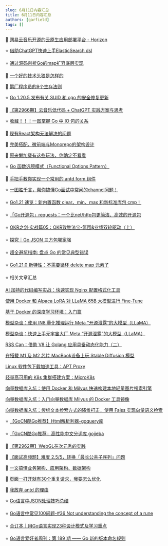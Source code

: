 ```yaml
---
slug: 6月11日内容汇总
title: 6月11日内容汇总
authors: [garfield]
tags: []
---
```


📒 [网易云音乐开源的云原生应用部署平台 - Horizon](https://mp.weixin.qq.com/s/M-jyW6rzGMFHI8Q_GJDz_Q)

⭐️ [借助ChatGPT快速上手ElasticSearch dsl](https://mp.weixin.qq.com/s/S76RiYdgLyIa7WAfKcR0jw)

⭐️ [通过源码剖析Go的map扩容底层实现](https://juejin.cn/post/7207058392287346747)

📒 [一个好的技术头狼是怎样的](https://juejin.cn/post/7242483472044163129)

📒 [鹅厂程序员的9个生存法则](https://juejin.cn/post/7237386183612678205)

⭐️ [Go 1.20.5 发布有关 SUID 和 cgo 的安全修复更新](https://mp.weixin.qq.com/s/wQcAqItR7nHwLO7xnMoCGg)

📒 [【第2966期】云音乐低代码 + ChatGPT 实践方案与思考](https://mp.weixin.qq.com/s/uZdnNtO7icmnw9xgY95Lvw)

⭐️ [收藏！！！一图掌握 Go 中 IO 包的关系](https://mp.weixin.qq.com/s/cjQyDdIgcdzj7LOeZf21bQ)

📒 [现有React架构无法解决的问题](https://mp.weixin.qq.com/s/aNofyWZiTYgxi86I2HYH8w)

📒 [完美搭配，微前端与Monorepo的架构设计](https://mp.weixin.qq.com/s/rhsYXSTC4xNRa-DMBDswVw)

📒 [原来懒加载有这些玩法，你确定不看看](https://mp.weixin.qq.com/s/23SwiFRCRF11OWVFKT-L9A)

⭐️ [Go 函数选项模式（Functional Options Pattern）](https://juejin.cn/post/7241938328839618597)

📒 [手把手教你实现一个常用的 antd form 组件](https://mp.weixin.qq.com/s/BB9QST_I0SWIe_q5-mkFuA)

⭐️ [一图胜千言，帮你搞懂Go面试中常问的channel问题！](https://mp.weixin.qq.com/s/r4rnyXoHb5EInBpO9rhQqA)

⭐️ [Go1.21 速览：新内置函数 clear、min、max 和新标准库包 cmp！](https://mp.weixin.qq.com/s/MorBUrzpKFhssiZWLt4o6g)

⭐️ [「Go开源包」requests：一个比net/http包更简洁、高效的开源包](https://mp.weixin.qq.com/s/8XOK3FFnaZWh5trca8B8yw)

⭐️ [OKR之剑·实战篇05：OKR致胜法宝-氛围&业绩双轮驱动（上）](https://mp.weixin.qq.com/s/3nwbnbl8QDpJUxQF3TnZDw)

⭐️ [探究｜Go JSON 三方包哪家强](https://mp.weixin.qq.com/s/ueNuYA23F3bQTwIKU-PZ2Q)

⭐️ [超全避坑指南: 盘点 Go 的常见典型错误](https://mp.weixin.qq.com/s/XHbfPtUzkUTGF06Ao4jQYA)

⭐️ [Go1.21.0 新特性：不需要循环 delete map 元素了](https://mp.weixin.qq.com/s/rxxQhrVk3_4ZvTjsIJbstw)

⭐️ 相关文章汇总

[AI 加持的代码编写实战：快速实现 Nginx 配置格式化工具](https://mp.weixin.qq.com/s/iKtNOWkycm0FcMwnwq2M-A)

[使用 Docker 和 Alpaca LoRA 对 LLaMA 65B 大模型进行 Fine-Tune](https://mp.weixin.qq.com/s/cVR9yYP8zDiVBPEo91dSSA)

[基于 Docker 的深度学习环境：入门篇](https://mp.weixin.qq.com/s/6Ae6SgEws5gndQwmZqkcUg)

[模型杂谈：使用 IN8 量化推理运行 Meta “开源泄露”的大模型（LLaMA）](https://mp.weixin.qq.com/s/6oKORqZWX7IlQFI5zbLKCw)

[模型杂谈：快速上手元宇宙大厂 Meta “开源泄露”的大模型（LLaMA）](https://mp.weixin.qq.com/s/vc4t7sm-BhAYtE7_J8DekQ)

[RSS Can：借助 V8 让 Golang 应用具备动态化能力（二）](https://mp.weixin.qq.com/s/YKzWBa9kGbzwUpy2iuPjNA)

[在搭载 M1 及 M2 芯片 MacBook设备上玩 Stable Diffusion 模型](https://mp.weixin.qq.com/s/UO6_L_oVe3-ocOyt6R_YTA)

[Linux 软件包下载加速工具：APT Proxy](https://mp.weixin.qq.com/s/_1AZ5U27JOkEaCUkAuZADQ)

[轻量高可用的 K8s 集群搭建方案：MicroK8s](https://mp.weixin.qq.com/s/e0x7BR2PwkTk9JWdr2hg-w)

[向量数据库入坑：使用 Docker 和 Milvus 快速构建本地轻量图片搜索引擎](https://mp.weixin.qq.com/s/8MppGs90WWP5sMlHFX2EUQ)

[向量数据库入坑：入门向量数据库 Milvus 的 Docker 工具镜像](https://mp.weixin.qq.com/s/pVYPpYRPjq7BUCahParVvw)

[向量数据库入坑：传统文本检索方式的降维打击，使用 Faiss 实现向量语义检索](https://mp.weixin.qq.com/s/F0YgDChHceNoOPFstnBv3Q)

⭐️ [【GoCN酷Go推荐】Html解析利器-goquery库](https://mp.weixin.qq.com/s/JrEQwQZQRwf4SymprwKUmw)

⭐️ [「GoCN酷Go推荐」高性能中文分词库 gojieba](https://mp.weixin.qq.com/s/zRmAjQ0o9n8FE1R0WcnUtQ)

📒 [【第2962期】WebGL在次元秀的实践](https://mp.weixin.qq.com/s/hJYTtG3j3SRIqXTwYDYGyw)

📒 [【面试高频题】难度 2.5/5，转换「最长公共子序列」问题](https://mp.weixin.qq.com/s/b31Net4exVIYYVyAJDOIPQ)

📒 [一文搞懂业务架构、应用架构、数据架构](https://mp.weixin.qq.com/s/YzwqiTMy4CX7FMclC2vOWQ)

📒 [页面一打开就有30个重复请求，我要怎么优化](https://mp.weixin.qq.com/s/JgEDOBzUFphfhm-jOLVR2Q)

📒 [我放弃 antd 的理由](https://mp.weixin.qq.com/s/yE1xTrqORjeFY6Q-pYkMCA)

⭐️ [Go语言中JSON处理技巧总结](https://mp.weixin.qq.com/s/js3m_Fe6k4ys4aBSFDJhLQ)

⭐️ [Go语言中常见100问题-#36 Not understanding the concept of a rune](https://mp.weixin.qq.com/s/P6rEyeLvl8gxT_4RJf235Q)

⭐️ [合订本｜用Go语言实现23种设计模式及学习重点](https://mp.weixin.qq.com/s/KaesgBLyTz7xi9eXvSTMmQ)

⭐️ [Go语言爱好者周刊：第 189 期 —— Go 新的版本命名规则](https://mp.weixin.qq.com/s/jDifc6hG9wU0EA7ejYoniA)
